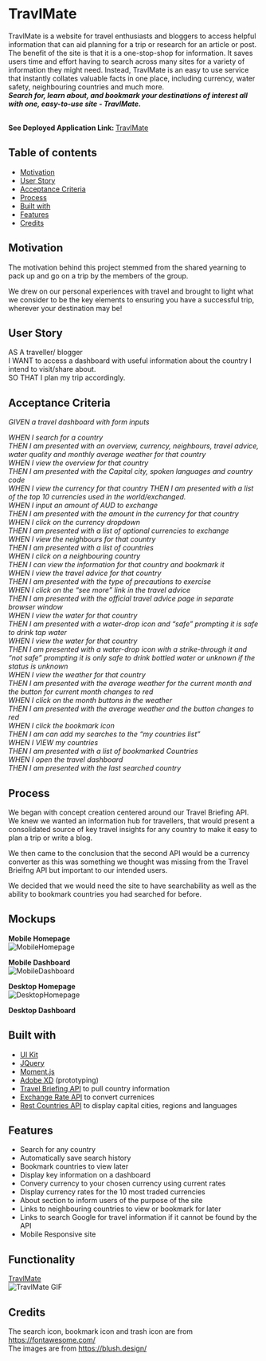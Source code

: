 # TravlMate
TravlMate is a website for travel enthusiasts and bloggers to access helpful information that can aid planning for a trip or research for an article or post.<br>
The benefit of the site is that it is a one-stop-shop for information. It saves users time and effort having to search across many sites for a variety of information they might need. Instead, TravlMate is an easy to use service that instantly collates valuable facts in one place, including currency, water safety, neighbouring countries and much more.<br>
<i><b> Search for, learn about, and bookmark your destinations of interest all with one, easy-to-use site -  TravlMate. </i></b>


<br> <b>See Deployed Application Link: </b>
<a href="https://ffakih5.github.io/Travelmate/dashboard/index.html"> TravlMate </a>

## Table of contents
  - [Motivation](#motivation)
  - [User Story](#userstory)
  - [Acceptance Criteria](#acceptancecriteria)
  - [Process](#process)
  - [Built with](#built-with)
  - [Features](#features)
  - [Credits](#credits)

## Motivation
The motivation behind this project stemmed from the shared yearning to pack up and go on a trip by the members of the group. 

We drew on our personal experiences with travel and brought to light what we consider to be the key elements to ensuring you have a successful trip, wherever your destination may be!

## User Story
AS A traveller/ blogger <br>
I WANT to access a dashboard with useful information about the country I intend to visit/share about. <br>
SO THAT I plan my trip accordingly. <br>

## Acceptance Criteria
<i>GIVEN a travel dashboard with form inputs 

WHEN I search for a country 
<br>THEN I am presented with an overview, currency, neighbours, travel advice, water quality and monthly average weather for that country<br>
WHEN I view the overview for that country<br>
THEN I am presented with the Capital city, spoken languages and country code<br>
WHEN I view the currency for that country
THEN I am presented with a list of the top 10 currencies used in the world/exchanged.<br>
WHEN I input an amount of AUD to exchange<br>
THEN I am presented with the amount in the currency for that country <br>
WHEN I click on the currency dropdown<br>
THEN I am presented with a list of optional currencies to exchange<br>
WHEN I view the neighbours for that country <br>
THEN I am presented with a list of countries<br>
WHEN I click on a neighbouring country<br>
THEN I can view the information for that country and bookmark it <br>
WHEN I view the travel advice for that country <br>
THEN I am presented with the type of precautions to exercise <br>
WHEN I click on the “see more” link in the travel advice <br>
THEN I am presented with the official travel advice page in separate browser window<br>
WHEN I view the water for that country <br>
THEN I am presented with a water-drop icon and “safe” prompting it is safe to drink tap water<br>
WHEN I view the water for that country <br>
THEN I am presented with a water-drop icon with a strike-through it and “not safe” prompting it is only safe to drink bottled water or unknown if the status is unknown<br>
WHEN I view the weather for that country <br>
THEN I am presented with the average weather for the current month and the button for current month changes to red<br>
WHEN I click on the month buttons in the weather <br>
THEN I am presented with the average weather and the button changes to red <br>
WHEN I click the bookmark icon <br>
THEN I am can add my searches to the “my countries list”<br>
WHEN I VIEW my countries <br>
THEN I am presented with a list of bookmarked Countries <br>
WHEN I open the travel dashboard <br>
THEN I am presented with the last searched country</i>


## Process
We began with concept creation centered around our Travel Briefing API. We knew we wanted an information hub for travellers, that would present a consolidated source of key travel insights for any country to make it easy to plan a trip or write a blog. 

We then came to the conclusion that the second API would be a currency converter as this was something we thought was missing from the Travel Brieifng API but important to our intended users.

We decided that we would need the site to have searchability as well as the ability to bookmark countries you had searched for before.


## Mockups
<b>Mobile Homepage</b></br>
![MobileHomepage](https://github.com/ffakih5/Travelmate/blob/main/assets/images/Screenshots/MobileHomepage.png?raw=true)


<b>Mobile Dashboard</b></br>
![MobileDashboard](https://github.com/ffakih5/Travelmate/blob/main/assets/images/Screenshots/MobileDashboard.png?raw=true)

<b>Desktop Homepage</b></br>
![DesktopHomepage](https://github.com/ffakih5/Travelmate/blob/main/assets/images/Screenshots/Desktop_Homepage.png?raw=true)


<b>Desktop Dashboard</b></br>

## Built with
- [UI Kit](https://getbootstrap.com/)
- [JQuery](https://jquery.com/)
- [Moment.js](https://momentjs.com/)
- [Adobe XD](https://www.adobe.com/au/products/xd.html) (prototyping)
- [Travel Briefing API](https://travelbriefing.org/api) to pull country information
- [Exchange Rate API](https://ratesapi.io/) to convert currenices
- [Rest Countries API](https://restcountries.eu/) to display capital cities, regions and languages

## Features
- Search for any country 
- Automatically save search history 
- Bookmark countries to view later
- Display key information on a dashboard
- Convery currency to your chosen currency using current rates
- Display currency rates for the 10 most traded currencies
- About section to inform users of the purpose of the site
- Links to neighbouring countries to view or bookmark for later
- Links to search Google for travel information if it cannot be found by the API
- Mobile Responsive site


## Functionality </br>
<a href="https://ffakih5.github.io/Travelmate/dashboard/index.html"> TravlMate </a><br>
![TravlMate GIF](https)

## Credits
The search icon, bookmark icon and trash icon are from https://fontawesome.com/<br>
The images are from https://blush.design/